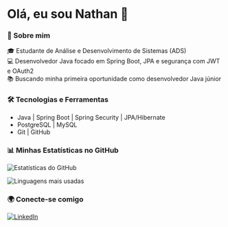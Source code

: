 # Olá, eu sou Nathan 👋

### 🚀 Sobre mim
🎓 Estudante de Análise e Desenvolvimento de Sistemas (ADS)<br>
💻 Desenvolvedor Java focado em Spring Boot, JPA e segurança com JWT e OAuth2<br>
📚 Buscando minha primeira oportunidade como desenvolvedor Java júnior<br>

### 🛠️ Tecnologias e Ferramentas
- Java | Spring Boot | Spring Security | JPA/Hibernate
- PostgreSQL | MySQL
- Git | GitHub

### 📊 Minhas Estatísticas no GitHub
![Estatísticas do GitHub](https://github-readme-stats.vercel.app/api?username=Nathangc77&show_icons=true&theme=dracula&hide_border=true)

![Linguagens mais usadas](https://github-readme-stats.vercel.app/api/top-langs/?username=Nathangc77&layout=compact&theme=dracula&hide_border=true)

### 🌍 Conecte-se comigo
[![LinkedIn](https://img.shields.io/badge/-LinkedIn-blue?style=flat&logo=Linkedin&logoColor=white)](https://www.linkedin.com/in/nathan-moreira-dev/)
